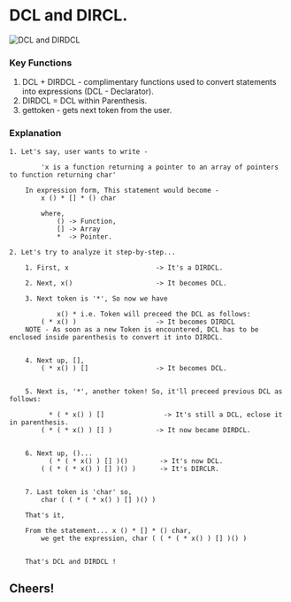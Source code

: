 # DCL and DIRCL.
![DCL and DIRDCL](https://drive.google.com/uc?export=download&id=1HIkvFhVOqm4UEGYr78WO1IXEdhR6uRSPCw "DCL and DIRDCL")

### Key Functions

1. DCL + DIRDCL - complimentary functions used to convert statements into expressions (DCL - Declarator).
2. DIRDCL = DCL within Parenthesis.
3. gettoken - gets next token from the user.

### Explanation

```
1. Let's say, user wants to write -

		'x is a function returning a pointer to an array of pointers to function returning char'

	In expression form, This statement would become -
		x () * [] * () char

		where,
			() -> Function,
			[] -> Array
			*  -> Pointer.
```
```
2. Let's try to analyze it step-by-step...

	1. First, x                      -> It's a DIRDCL.

	2. Next, x()                     -> It becomes DCL.

	3. Next token is '*', So now we have
			
		    x() * i.e. Token will preceed the DCL as follows:
		( * x() )                    -> It becomes DIRDCL
	NOTE - As soon as a new Token is encountered, DCL has to be enclosed inside parenthesis to convert it into DIRDCL.


	4. Next up, [],
		( * x() ) []                 -> It becomes DCL.


	5. Next is, '*', another token! So, it'll preceed previous DCL as follows:

		  * ( * x() ) []               -> It's still a DCL, eclose it in parenthesis.
		( * ( * x() ) [] )           -> It now became DIRDCL.


	6. Next up, ()...
		  ( * ( * x() ) [] )()        -> It's now DCL.
		( ( * ( * x() ) [] )() )      -> It's DIRCLR.


	7. Last token is 'char' so,
		char ( ( * ( * x() ) [] )() )
```
```
	That's it,

	From the statement... x () * [] * () char,
		we get the expression, char ( ( * ( * x() ) [] )() )


	That's DCL and DIRDCL !
```
## Cheers!
